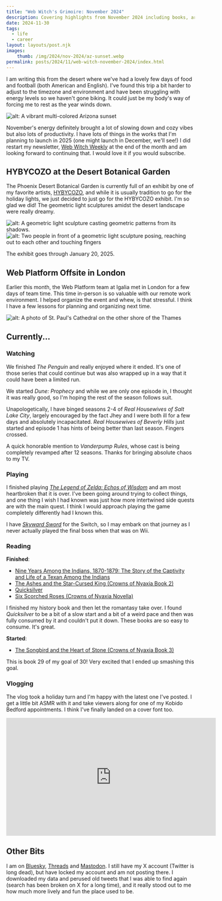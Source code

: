 ```yaml
---
title: "Web Witch's Grimoire: November 2024"
description: Covering highlights from November 2024 including books, art exhibits and other adventures.
date: 2024-11-30
tags:
  - life
  - career
layout: layouts/post.njk
images:
    thumb: /img/2024/nov-2024/az-sunset.webp
permalink: posts/2024/11/web-witch-november-2024/index.html
---
```


I am writing this from the desert where we've had a lovely few days of food and football (both American and English). I've found this trip a bit harder to adjust to the timezone and environment and have been struggling with energy levels so we haven't gone biking. It could just be my body's way of forcing me to rest as the year winds down. 

![alt: A vibrant multi-colored Arizona sunset](/../img/2024/nov-2024/az-sunset.webp)

November's energy definitely brought a lot of slowing down and cozy vibes but also lots of productivity. I have lots of things in the works that I'm planning to launch in 2025 (one might launch in December, we'll see!) I did restart my newsletter, [Web Witch Weekly](https://webwitchweekly.beehiiv.com/) at the end of the month and am looking forward to continuing that. I would love it if you would subscribe. 


## HYBYCOZO at the Desert Botanical Garden
The Phoenix Desert Botanical Garden is currently full of an exhibit by one of my favorite artists, [HYBYCOZO](https://www.hybycozo.com/), and while it is usually tradition to go for the holiday lights, we just decided to just go for the HYBYCOZO exhibit. I'm so glad we did! The geometric light sculptures amidst the desert landscape were really dreamy.

![alt: A geometric light sculpture casting geometric patterns from its shadows.](/img/2024/nov-2024/hybycozo-botanical-3.webp)
![alt: Two people in front of a geometric light sculpture posing, reaching out to each other and touching fingers](/img/2024/nov-2024/hybycozo-botanical-4.webp)

The exhibit goes through January 20, 2025.

## Web Platform Offsite in London
Earlier this month, the Web Platform team at Igalia met in London for a few days of team time. This time in-person is so valuable with our remote work environment. I helped organize the event and whew, is that stressful. I think I have a few lessons for planning and organizing next time.

![alt: A photo of St. Paul's Cathedral on the other shore of the Thames ](/img/2024/nov-2024/london.webp)

## Currently... 
### Watching
We finished _The Penguin_ and really enjoyed where it ended. It's one of those series that could continue but was also wrapped up in a way that it could have been a limited run. 

We started _Dune: Prophecy_ and while we are only one episode in, I thought it was really good, so I'm hoping the rest of the season follows suit. 

Unapologetically, I have binged seasons 2-4 of _Real Housewives of Salt Lake City_, largely encouraged by the fact Jhey and I were both ill for a few days and absolutely incapacitated. _Real Housewives of Beverly Hills_ just started and episode 1 has hints of being better than last season. Fingers crossed. 

A quick honorable mention to _Vanderpump Rules_, whose cast is being completely revamped after 12 seasons. Thanks for bringing absolute chaos to my TV. 

### Playing
I finished playing [_The Legend of Zelda: Echos of Wisdom_](https://amzn.to/4eFtIo9) and am most heartbroken that it is over. I've been going around trying to collect things, and one thing I wish I had known was just how more intertwined side quests are with the main quest. I think I would approach playing the game completely differently had I known this. 

I have [_Skyward Sword_](https://www.nintendo.com/us/store/products/the-legend-of-zelda-skyward-sword-hd-switch/) for the Switch, so I may embark on that journey as I never actually played the final boss when that was on Wii.


### Reading 
**Finished**: 
- [Nine Years Among the Indians, 1870-1879: The Story of the Captivity and Life of a Texan Among the Indians](https://amzn.to/4f4h9lW) 
- [The Ashes and the Star-Cursed King (Crowns of Nyaxia Book 2)](https://amzn.to/3NQYej0)
- [Quicksilver](https://amzn.to/3D3GHBZ)
- [Six Scorched Roses (Crowns of Nyaxia Novella)](https://amzn.to/3Ztzqo2)

I finished my history book and then let the romantasy take over. I found _Quicksilver_ to be a bit of a slow start and a bit of a weird pace and then was fully consumed by it and couldn't put it down. These books are so easy to consume. It's great.

**Started**:
- [The Songbird and the Heart of Stone (Crowns of Nyaxia Book 3)](https://amzn.to/3CQGzWJ)

This is book 29 of my goal of 30! Very excited that I ended up smashing this goal.

### Vlogging
The vlog took a holiday turn and I'm happy with the latest one I've posted. I get a little bit ASMR with it and take viewers along for one of my Kobido Bedford appointments. I think I've finally landed on a cover font too.


<iframe width="560" height="315" src="https://www.youtube.com/embed/603gyTBX9Jc?si=wwJ0sFYEWRO-FTe8" title="YouTube video player" frameborder="0" allow="accelerometer; autoplay; clipboard-write; encrypted-media; gyroscope; picture-in-picture; web-share" referrerpolicy="strict-origin-when-cross-origin" allowfullscreen></iframe>


## Other Bits

I am on [Bluesky](https://bsky.app/profile/seaotta.dev), [Threads](https://www.threads.net/@stephanie.m.stimac) and [Mastodon](https://toot.cafe/@seaotta). I still have my X account (Twitter is long dead), but have locked my account and am not posting there. I downloaded my data and perused old tweets that I was able to find again (search has been broken on X for a long time), and it really stood out to me how much more lively and fun the place used to be. 
